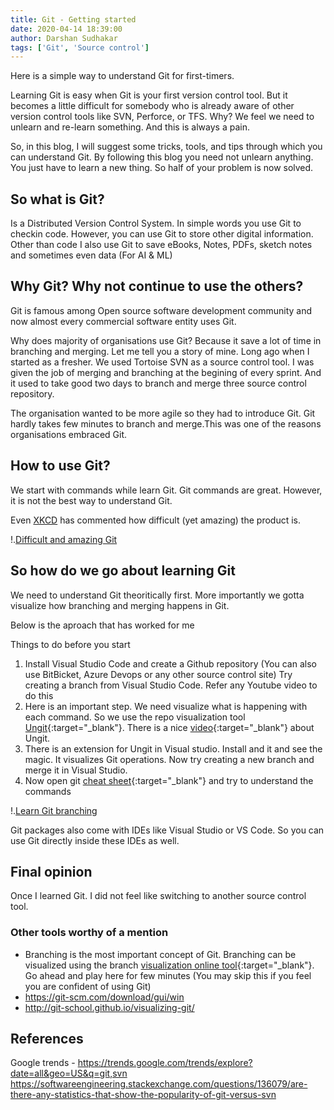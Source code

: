 ```yaml
---
title: Git - Getting started
date: 2020-04-14 18:39:00
author: Darshan Sudhakar
tags: ['Git', 'Source control']
---
```


Here is a simple way to understand Git for first-timers.

Learning Git is easy when Git is your first version control tool. But it becomes a little difficult for somebody who is already aware of other version control tools like SVN, Perforce, or TFS. Why? We feel we need to unlearn and re-learn something. And this is always a pain.

So, in this blog, I will suggest some tricks, tools, and tips through which you can understand Git. By following this blog you need not unlearn anything. You just have to learn a new thing. So half of your problem is now solved.

## So what is Git?

Is a Distributed Version Control System. In simple words you use Git to checkin code. However, you can use Git to store other digital information. Other than code I also use Git to save eBooks, Notes, PDFs, sketch notes and sometimes even data (For AI & ML)

## Why Git? Why not continue to use the others?

Git is famous among Open source software development community and now almost every commercial software entity uses Git.

Why does majority of organisations use Git? Because it save a lot of time in branching and merging. Let me tell you a story of mine. Long ago when I started as a fresher. We used Tortoise SVN as a source control tool. I was given the job of merging and branching at the begining of every sprint. And it used to take good two days to branch and merge three source control repository.

The organisation wanted to be more agile so they had to introduce Git. Git hardly takes few minutes to branch and merge.This was one of the reasons organisations embraced Git.

## How to use Git?

We start with commands while learn Git. Git commands are great. However, it is not the best way to understand Git.

Even [XKCD](https://xkcd.com/) has commented how difficult (yet amazing) the product is.

!.[Difficult and amazing Git](./images/xkcd-git.png)

## So how do we go about learning Git

We need to understand Git theoritically first. More importantly we gotta visualize how branching and merging happens in Git.

Below is the aproach that has worked for me

Things to do before you start

1. Install Visual Studio Code and create a Github repository (You can also use BitBicket, Azure Devops or any other source control site)
Try creating a branch from Visual Studio Code. Refer any Youtube video to do this
2. Here is an important step. We need visualize what is happening with each command. So we use the repo visualization tool [Ungit](https://github.com/FredrikNoren/ungit){:target="_blank"}. There is a nice [video](https://youtu.be/hkBVAi3oKvo){:target="_blank"}  about Ungit.
3. There is an extension for Ungit in Visual studio. Install and it and see the magic. It visualizes Git operations. Now try creating a new branch and merge it in Visual Studio.
4. Now open git [cheat sheet](https://github.github.com/training-kit/){:target="_blank"} and try to understand the commands

!.[Learn Git branching](./images/learn-git-branching.png)

Git packages also come with IDEs like Visual Studio or VS Code. So you can use Git directly inside these IDEs as well.

## Final opinion

Once I learned Git. I did not feel like switching to another source control tool.

### Other tools worthy of a mention

- Branching is the most important concept of Git. Branching can be visualized using the branch [visualization online tool](https://learngitbranching.js.org/){:target="_blank"}. Go ahead and play here for few minutes (You may skip this if you feel you are confident of using Git)
- <https://git-scm.com/download/gui/win>
- <http://git-school.github.io/visualizing-git/>

## References

Google trends - <https://trends.google.com/trends/explore?date=all&geo=US&q=git,svn>
<https://softwareengineering.stackexchange.com/questions/136079/are-there-any-statistics-that-show-the-popularity-of-git-versus-svn>
